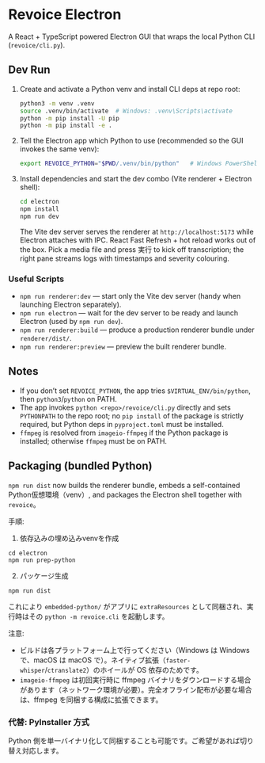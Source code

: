 # Revoice Electron

A React + TypeScript powered Electron GUI that wraps the local Python CLI (`revoice/cli.py`).

## Dev Run

1. Create and activate a Python venv and install CLI deps at repo root:

   ```sh
   python3 -m venv .venv
   source .venv/bin/activate  # Windows: .venv\Scripts\activate
   python -m pip install -U pip
   python -m pip install -e .
   ```

2. Tell the Electron app which Python to use (recommended so the GUI invokes the same venv):

   ```sh
   export REVOICE_PYTHON="$PWD/.venv/bin/python"   # Windows PowerShell: $env:REVOICE_PYTHON = "$PWD/.venv/Scripts/python.exe"
   ```

3. Install dependencies and start the dev combo (Vite renderer + Electron shell):

   ```sh
   cd electron
   npm install
   npm run dev
   ```

   The Vite dev server serves the renderer at `http://localhost:5173` while Electron attaches with IPC. React Fast Refresh + hot reload works out of the box. Pick a media file and press 実行 to kick off transcription; the right pane streams logs with timestamps and severity colouring.

### Useful Scripts

- `npm run renderer:dev` — start only the Vite dev server (handy when launching Electron separately).
- `npm run electron` — wait for the dev server to be ready and launch Electron (used by `npm run dev`).
- `npm run renderer:build` — produce a production renderer bundle under `renderer/dist/`.
- `npm run renderer:preview` — preview the built renderer bundle.

## Notes

- If you don’t set `REVOICE_PYTHON`, the app tries `$VIRTUAL_ENV/bin/python`, then `python3`/`python` on PATH.
- The app invokes `python <repo>/revoice/cli.py` directly and sets `PYTHONPATH` to the repo root; no `pip install` of the package is strictly required, but Python deps in `pyproject.toml` must be installed.
- `ffmpeg` is resolved from `imageio-ffmpeg` if the Python package is installed; otherwise `ffmpeg` must be on PATH.

## Packaging (bundled Python)

`npm run dist` now builds the renderer bundle, embeds a self-contained Python仮想環境（venv）, and packages the Electron shell together with `revoice`。

手順:

1) 依存込みの埋め込みvenvを作成

```
cd electron
npm run prep-python
```

2) パッケージ生成

```
npm run dist
```

これにより `embedded-python/` がアプリに `extraResources` として同梱され、実行時はその `python -m revoice.cli` を起動します。

注意:
- ビルドは各プラットフォーム上で行ってください（Windows は Windows で、macOS は macOS で）。ネイティブ拡張（`faster-whisper`/`ctranslate2`）のホイールが OS 依存のためです。
- `imageio-ffmpeg` は初回実行時に ffmpeg バイナリをダウンロードする場合があります（ネットワーク環境が必要）。完全オフライン配布が必要な場合は、ffmpeg を同梱する構成に拡張できます。

### 代替: PyInstaller 方式
Python 側を単一バイナリ化して同梱することも可能です。ご希望があれば切り替え対応します。

